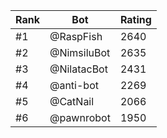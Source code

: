 Rank|Bot|Rating
---|---|---
#1|@RaspFish|2640
#2|@NimsiluBot|2635
#3|@NilatacBot|2431
#4|@anti-bot|2269
#5|@CatNail|2066
#6|@pawnrobot|1950
